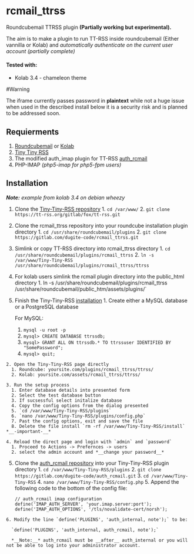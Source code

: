 # rcmail_ttrss
Roundcubemail TTRSS plugin __(Partially working but experimental).__

The aim is to make a plugin to run TT-RSS inside roundcubemail (Either vannilla or Kolab) and *automatically authenticate on the current user account (partially complete)*

#### Tested with:
  * Kolab 3.4 - chameleon theme

#Warning

The iframe currently passes password in __plaintext__ while not a huge issue when used in the described install below it is a security risk and is planned to be addressed soon.

## Requierments
  1. [Roundcubemail](https://github.com/roundcube/roundcubemail) or [Kolab](kolab.org)
  2. [Tiny Tiny RSS](https://tt-rss.org/gitlab/fox/tt-rss/wikis/home)
  3. The modified auth_imap plugin for TT-RSS [auth_rcmail](https://gitlab.com/dugite-code/auth_rcmail)
  4. PHP-IMAP *(php5-imap for php5-fpm users)*

## Installation

*__Note:__* *example from kolab 3.4 on debian wheezy*

  1. Clone the [Tiny-Tiny-RSS repository](https://tt-rss.org/gitlab/fox/tt-rss)
    1. `cd /var/www/`
    2. `git clone https://tt-rss.org/gitlab/fox/tt-rss.git`

  2. Clone the rcmail_ttrss repository into your roundcube installation plugin directory
    1. `cd /usr/share/roundcubemail/plugins`
    2. `git clone https://gitlab.com/dugite-code/rcmail_ttrss.git`

  3. Simlink or copy TT-RSS directory into rcmail_ttrss directory
    1. `cd /usr/share/roundcubemail/plugins/rcmail_ttrss`
    2. `ln -s /var/www/Tiny-Tiny-RSS /usr/share/roundcubemail/plugins/rcmail_ttrss/ttrss`
    
  4. For kolab users simlink the rcmail plugin directory into the public_html directory
    1. ln -s /usr/share/roundcubemail/plugins/rcmail_ttrss /usr/share/roundcubemail/public_htm/assets/plugins/`
  
  4. Finish the Tiny-Tiny-RSS [installation](https://tt-rss.org/redmine/projects/tt-rss/wiki/InstallationNotes)
    1. Create either a MySQL database or a PostgreSQL database
      
      For MySQL:
      
      1. `mysql -u root -p`
      2. `mysql> CREATE DATABASE ttrssdb;`
      3. `mysql> GRANT ALL ON ttrssdb.* TO ttrssuser IDENTIFIED BY "SomePassword";`
      4. `mysql> quit;`
      
    2. Open the Tiny-Tiny-RSS page directly
      1. Roundcube: yoursite.com/plugins/rcmail_ttrss/ttrss/
      2. Kolab: yoursite.com/assets/rcmail_ttrss/ttrss/
    
    3. Run the setup process
      1. Enter database details into presented form
      2. Select the test database button
      3. If sucsessful select initalize database
      4. Copy the config options from the dialog presented
      5. `cd /var/www/Tiny-Tiny-RSS/plugins`
      6. `nano /var/www/Tiny-Tiny-RSS/plugins/config.php`
      7. Past the config options, exit and save the file
      8. Delete the file install `rm -rf /var/www/Tiny-Tiny-RSS/install` *__-important-__*
    
    4. Reload the direct page and login with `admin` and `password`
      1. Proceed to Actions -> Prefernces -> users
      2. select the admin account and *__change your password__*
    
  5. Clone the [auth_rcmail repository](https://gitlab.com/dugite-code/auth_rcmail) into your Tiny-Tiny-RSS plugin directory
    1. `cd /var/www/Tiny-Tiny-RSS/plugins`
    2. `git clone https://gitlab.com/dugite-code/auth_rcmail.git`
    3. `cd /var/www/Tiny-Tiny-RSS`
    4. `nano /var/www/Tiny-Tiny-RSS/config.php`
    5. Append the following code to the bottom of the config file:
    
        ```   
        // auth_rcmail imap configuration
        define('IMAP_AUTH_SERVER', 'your.imap.server:port');
        define('IMAP_AUTH_OPTIONS', '/tls/novalidate-cert/norsh');
        ```
    6. Modify the line `define('PLUGINS', 'auth_internal, note');` to be:
    
      `define('PLUGINS', 'auth_internal, auth_rcmail, note');`
      
      *__Note:__* auth_rcmail must be __after__ auth_internal or you will not be able to log into your administrator account.